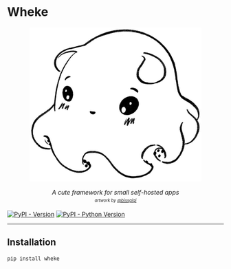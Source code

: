 # Wheke

<p align="center">
  <img src="https://github.com/humrochagf/wheke/blob/main/images/wheke.png?raw=true" alt="Wheke"></a>
</p>
<p align="center">
  <em>A cute framework for small self-hosted apps</em>
  <br/>
  <em><sup><sub>artwork by <a href="https://bissgigi.art/">@bissgigi</a></sub></sup></em>
</p>

[![PyPI - Version](https://img.shields.io/pypi/v/wheke.svg)](https://pypi.org/project/wheke)
[![PyPI - Python Version](https://img.shields.io/pypi/pyversions/wheke.svg)](https://pypi.org/project/wheke)

-----

## Installation

```console
pip install wheke
```
